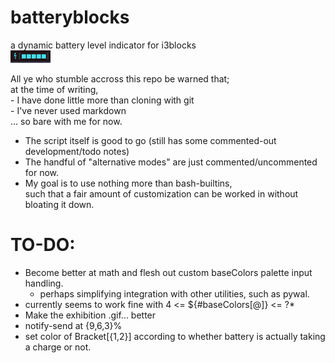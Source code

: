 # batteryblocks
a dynamic battery level indicator for i3blocks  
![](exhibit.gif)
  
All ye who stumble accross this repo be warned that;  
  at the time of writing,  
    - I have done little more than cloning with git  
    - I've never used markdown  
... so bare with me for now.  

* The script itself is good to go (still has some commented-out development/todo notes)  
* The handful of "alternative modes" are just commented/uncommented for now.  
* My goal is to use nothing more than bash-builtins,  
    such that a fair amount of customization can be worked in without bloating it down.  

# TO-DO:
  * Become better at math and flesh out custom baseColors palette input handling.  
    + perhaps simplifying integration with other utilities, such as pywal.  
  * currently seems to work fine with  4 <= ${#baseColors[@]} <= ?*  
  * Make the exhibition .gif... better  
  * notify-send at {9,6,3}%  
  * set color of Bracket[{1,2}] according to whether battery is actually taking a charge or not.  
